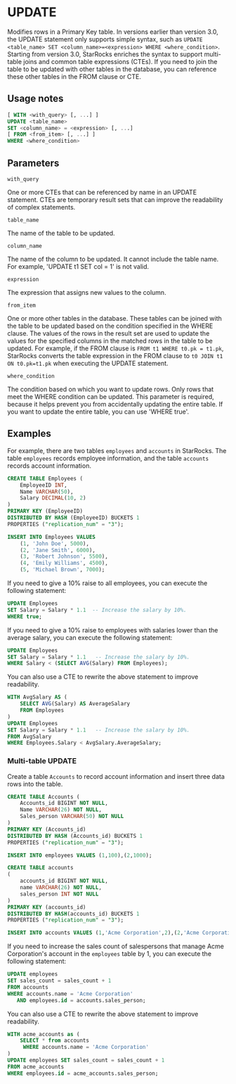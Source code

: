 # UPDATE

Modifies rows in a Primary Key table. In versions earlier than version 3.0, the UPDATE statement only supports simple syntax, such as `UPDATE <table_name> SET <column_name>=<expression> WHERE <where_condition>`. Starting from version 3.0, StarRocks enriches the syntax to support multi-table joins and common table expressions (CTEs). If you need to join the table to be updated with other tables in the database, you can reference these other tables in the FROM clause or CTE.

## Usage notes

```SQL
[ WITH <with_query> [, ...] ]
UPDATE <table_name>
SET <column_name> = <expression> [, ...]
[ FROM <from_item> [, ...] ]
WHERE <where_condition>
```

## Parameters

`with_query`

One or more CTEs that can be referenced by name in an UPDATE statement. CTEs are temporary result sets that can improve the readability of complex statements.

`table_name`

The name of the table to be updated.

`column_name`

The name of the column to be updated. It cannot include the table name. For example, 'UPDATE t1 SET col = 1' is not valid.

`expression`

The expression that assigns new values to the column.

`from_item`

One or more other tables in the database. These tables can be joined with the table to be updated based on the condition specified in the WHERE clause. The values of the rows in the result set are used to update the values for the specified columns in the matched rows in the table to be updated. For example, if the FROM clause is `FROM t1 WHERE t0.pk = t1.pk`, StarRocks converts the table expression in the FROM clause to `t0 JOIN t1 ON t0.pk=t1.pk` when executing the UPDATE statement.

`where_condition`

The condition based on which you want to update rows. Only rows that meet the WHERE condition can be updated. This parameter is required, because it helps prevent you from accidentally updating the entire table. If you want to update the entire table, you can use 'WHERE true'.

## Examples

For example, there are two tables `employees` and `accounts` in StarRocks. The table `employees` records employee information, and the table `accounts` records account information.

```SQL
CREATE TABLE Employees (
    EmployeeID INT,
    Name VARCHAR(50),
    Salary DECIMAL(10, 2)
)
PRIMARY KEY (EmployeeID) 
DISTRIBUTED BY HASH (EmployeeID) BUCKETS 1
PROPERTIES ("replication_num" = "3");

INSERT INTO Employees VALUES
    (1, 'John Doe', 5000),
    (2, 'Jane Smith', 6000),
    (3, 'Robert Johnson', 5500),
    (4, 'Emily Williams', 4500),
    (5, 'Michael Brown', 7000);
```

If you need to give a 10% raise to all employees, you can execute the following statement:

```SQL
UPDATE Employees
SET Salary = Salary * 1.1  -- Increase the salary by 10%.
WHERE true;
```

If you need to give a 10% raise to employees with salaries lower than the average salary, you can execute the following statement:

```SQL
UPDATE Employees
SET Salary = Salary * 1.1   -- Increase the salary by 10%.
WHERE Salary < (SELECT AVG(Salary) FROM Employees);
```

You can also use a CTE to rewrite the above statement to improve readability.

```SQL
WITH AvgSalary AS (
    SELECT AVG(Salary) AS AverageSalary
    FROM Employees
)
UPDATE Employees
SET Salary = Salary * 1.1   -- Increase the salary by 10%.
FROM AvgSalary
WHERE Employees.Salary < AvgSalary.AverageSalary;
```

### Multi-table UPDATE

Create a table `Accounts` to record account information and insert three data rows into the table.

```SQL
CREATE TABLE Accounts (
    Accounts_id BIGINT NOT NULL,
    Name VARCHAR(26) NOT NULL,
    Sales_person VARCHAR(50) NOT NULL
) 
PRIMARY KEY (Accounts_id)
DISTRIBUTED BY HASH (Accounts_id) BUCKETS 1
PROPERTIES ("replication_num" = "3");

INSERT INTO employees VALUES (1,100),(2,1000);

CREATE TABLE accounts 
(
    accounts_id BIGINT NOT NULL,
    name VARCHAR(26) NOT NULL,
    sales_person INT NOT NULL
) 
PRIMARY KEY (accounts_id)
DISTRIBUTED BY HASH(accounts_id) BUCKETS 1
PROPERTIES ("replication_num" = "3");

INSERT INTO accounts VALUES (1,'Acme Corporation',2),(2,'Acme Corporation',3),(3,'Corporation',3);
```

If you need to increase the sales count of salespersons that manage Acme Corporation's account in the `employees` table by 1, you can execute the following statement:

```SQL
UPDATE employees
SET sales_count = sales_count + 1
FROM accounts
WHERE accounts.name = 'Acme Corporation'
   AND employees.id = accounts.sales_person;
```

You can also use a CTE to rewrite the above statement to improve readability.

```SQL
WITH acme_accounts as (
    SELECT * from accounts
     WHERE accounts.name = 'Acme Corporation'
)
UPDATE employees SET sales_count = sales_count + 1
FROM acme_accounts
WHERE employees.id = acme_accounts.sales_person;
```
